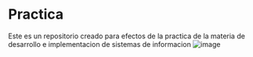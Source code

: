 # Practica
Este es un repositorio creado para efectos de la practica de la materia de desarrollo e implementacion de sistemas de informacion
![image](https://github.com/JuanpaAG14/Practica/assets/159504255/045c9e66-bcb5-473d-a6d2-3967e75caf01)
